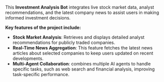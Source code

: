  This **Investment Analysis Bot** integrates live stock market data, analyst recommendations, and the latest company news to assist users in making informed investment decisions.

 **Key features of the project include:**

+ **Stock Market Analysis**: Retrieves and displays detailed analyst recommendations for publicly traded companies.
+ **Real-Time News Aggregation**: This feature fetches the latest news articles about selected companies to keep users updated on recent developments.
+ **Multi-Agent Collaboration**: combines multiple AI agents to handle specific tasks, such as web search and financial analysis, improving task-specific performance.




